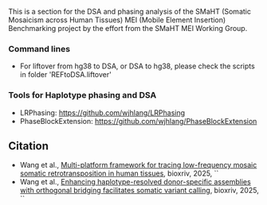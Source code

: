 This is a section for the DSA and phasing analysis of the SMaHT (Somatic Mosaicism across Human Tissues) MEI (Mobile Element Insertion) Benchmarking project by the effort from the SMaHT MEI Working Group.

### Command lines

* For liftover from hg38 to DSA, or DSA to hg38, please check the scripts in folder 'REFtoDSA.liftover'

### Tools for Haplotype phasing and DSA 

* LRPhasing: https://github.com/wjhlang/LRPhasing
* PhaseBlockExtension: https://github.com/wjhlang/PhaseBlockExtension 

## Citation 
* Wang et al., [Multi-platform framework for tracing low-frequency mosaic somatic retrotransposition in human tissues](), bioxriv, 2025, ``
* Wang et al., [Enhancing haplotype-resolved donor-specific assemblies with orthogonal bridging facilitates somatic variant calling](), bioxriv, 2025, ``
